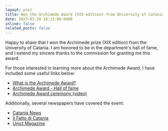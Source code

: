 ```yaml
---
layout: post
title: Won the Archimede Award (XIX edition) from University of Catania
date: 2023-07-28 16:11:00-0400
inline: false
related_posts: false
---
```


Happy to share that I won the Archimede prize (XIX edition) from the University of Catania. I am honored to be in the department's hall of fame, and I extend my sincere thanks to the commission for granting me this award.

For those interested in learning more about the Archimede Award, I have included some useful links below:

* [What is the Archimede Award?](https://web.dmi.unict.it/corsi/l-31/regolamento-premio-archimede)
* [Archimede Award - Hall of fame](https://web.dmi.unict.it/corsi/l-31/albo-d%E2%80%99oro-del-premio-archimede)
* [Archimede Award ceremony (video)](https://www.youtube.com/watch?v=60FhvfhxRtU&ab_channel=FilippoStanco)

Additionally, several newspapers have covered the event:

* [Catania News](https://www.catanianews.it/premio-archimede-2023-venerdi-i-riconoscimenti-per-i-migliori-laureati-in-informatica)
* [Il Fatto di Catania](https://ilfattodicatania.it/2023/07/francesco-cerruto-e-lemuel-puglisi-i-migliori-laureati-in-informatica-delluniversita-di-catania-per-lanno-accademico-2021-22.html)
* [Unict Magazine](https://www.unictmagazine.unict.it/premio-archimede-2023-francesco-cerruto-e-lemuel-puglisi)